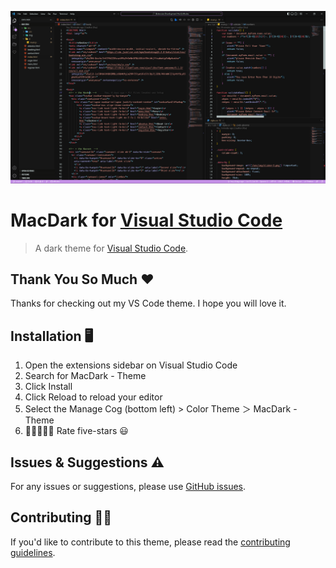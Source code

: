 ![Screenshot](image/MacDark-Theme.PNG)

# MacDark for [Visual Studio Code](http://code.visualstudio.com)

> A dark theme for [Visual Studio Code](http://code.visualstudio.com).

## Thank You So Much ❤

Thanks for checking out my VS Code theme. I hope you will love it.

## Installation 🖥

1. Open the extensions sidebar on Visual Studio Code
1. Search for MacDark - Theme
1. Click Install
1. Click Reload to reload your editor
1. Select the Manage Cog (bottom left) > Color Theme ＞ MacDark - Theme
1. 🌟🌟🌟🌟🌟 Rate five-stars 😃

## Issues & Suggestions ⚠

For any issues or suggestions, please use [GitHub issues](https://github.com/themaulik/MacDark-Theme/issues).

## Contributing 👷‍♂️

If you'd like to contribute to this theme, please read the [contributing guidelines](https://docs.github.com/en/communities/setting-up-your-project-for-healthy-contributions/setting-guidelines-for-repository-contributors).

